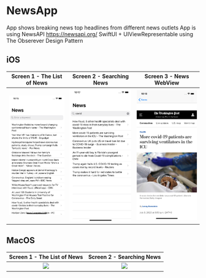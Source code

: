 # NewsApp

App shows breaking news top headlines from different news outlets
App is using NewsAPI https://newsapi.org/
SwiftUI + UIViewRepresentable using The Obserever Design Pattern

## iOS

  Screen 1 - The List of News |  Screen 2 - Searching News |  Screen 3 - News WebView
:-------------------------:|:-------------------------:|:-------------------------:
![](screenshots/ios1.png)  |  ![](screenshots/ios2.png) |  ![](screenshots/ios3.png)

## MacOS

  Screen 1 - The List of News |  Screen 2 - Searching News 
  :-------------------------:|:-------------------------:
  ![](screenshots/macos1.png)  |  ![](screenshots/macos2.png)
